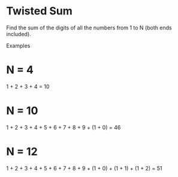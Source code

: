 # Twisted Sum

Find the sum of the digits of all the numbers from 1 to N (both ends included).

Examples

# N = 4

1 + 2 + 3 + 4 = 10

# N = 10

1 + 2 + 3 + 4 + 5 + 6 + 7 + 8 + 9 + (1 + 0) = 46

# N = 12

1 + 2 + 3 + 4 + 5 + 6 + 7 + 8 + 9 + (1 + 0) + (1 + 1) + (1 + 2) = 51